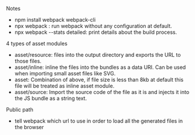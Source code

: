 Notes
- npm install webpack webpack-cli
- npx webpack : run webpack without any configuration at default.
- npx webpack --stats detailed: print details about the build process.

4 types of asset modules
- asset/resource: files into the output directory and exports the URL to those files.
- asset/inline: inline the files into the bundles as a data URI. Can be used when importing small asset files like SVG.
- asset: Combination of above, if file size is less than 8kb at default this file will be treated as inline asset module.
- asset/source: Import the source code of the file as it is and injects it into the JS bundle as a string text.

Public path
- tell webpack which url to use in order to load all the generated files in the browser